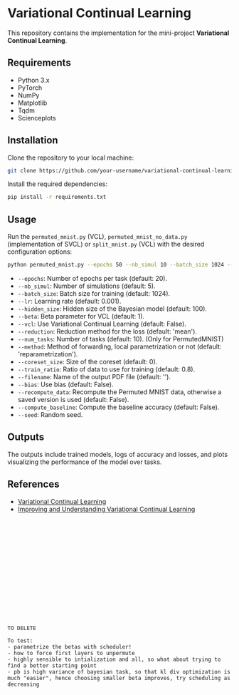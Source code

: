 # Variational Continual Learning

This repository contains the implementation for the mini-project **Variational Continual Learning**.

## Requirements

- Python 3.x
- PyTorch
- NumPy
- Matplotlib
- Tqdm
- Scienceplots

## Installation

Clone the repository to your local machine:

```bash
git clone https://github.com/your-username/variational-continual-learning.git
```

Install the required dependencies:

```bash
pip install -r requirements.txt
```

## Usage

Run the `permuted_mnist.py` (VCL), `permuted_mnist_no_data.py` (implementation of SVCL)  or `split_mnist.py` (VCL) with the desired configuration options:

```bash
python permuted_mnist.py --epochs 50 --nb_simul 10 --batch_size 1024 --lr 0.001 --hidden_size 100 --beta 1 --vcl --reduction mean --num_tasks 10 --method reparametrization --coreset_size 200 --train_ratio 0.8 --filename "example_output"
```

- `--epochs`: Number of epochs per task (default: 20).
- `--nb_simul`: Number of simulations (default: 5).
- `--batch_size`: Batch size for training (default: 1024).
- `--lr`: Learning rate (default: 0.001).
- `--hidden_size`: Hidden size of the Bayesian model (default: 100).
- `--beta`: Beta parameter for VCL (default: 1).
- `--vcl`: Use Variational Continual Learning (default: False).
- `--reduction`: Reduction method for the loss (default: 'mean').
- `--num_tasks`: Number of tasks (default: 10). (Only for PermutedMNIST)
- `--method`: Method of forwarding, local parametrization or not (default: 'reparametrization').
- `--coreset_size`: Size of the coreset (default: 0).
- `--train_ratio`: Ratio of data to use for training (default: 0.8).
- `--filename`: Name of the output PDF file (default: '').
- `--bias`: Use bias (default: False).
- `--recompute_data`: Recompute the Permuted MNIST data, otherwise a saved version is used (default: False).
- `--compute_baseline`: Compute the baseline accuracy (default: False).
- `--seed`: Random seed.

## Outputs

The outputs include trained models, logs of accuracy and losses, and plots visualizing the performance of the model over tasks.

## References

- [Variational Continual Learning](https://arxiv.org/pdf/1710.10628.pdf)
- [Improving and Understanding Variational Continual Learning](https://arxiv.org/pdf/1905.02099.pdf)
```

















TO DELETE

To test:
- parametrize the betas with scheduler!
- how to force first layers to unpermute
- highly sensible to intialization and all, so what about trying to find a better starting point
- pb is high variance of bayesian task, so that kl div optimization is much "easier", hence choosing smaller beta improves, try scheduling as decreasing